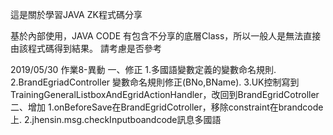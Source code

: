 這是關於學習JAVA ZK程式碼分享

基於內部使用，JAVA CODE 有包含不分享的底層Class，所以一般人是無法直接由該程式碼得到結果。
請考慮是否參考

2019/05/30
作業8-異動
一、修正
1.多國語變數定義的變數命名規則.
2.BrandEgriadController 變數命名規則修正(BNo,BName).
3.UK控制寫到TrainingGeneralListboxAndEgridActionHandler，改回到BrandEgridCotroller
二、增加
1.onBeforeSave在BrandEgridCotroller，移除constraint在brandcode上.
2.jhensin.msg.checkInputboandcode訊息多國語